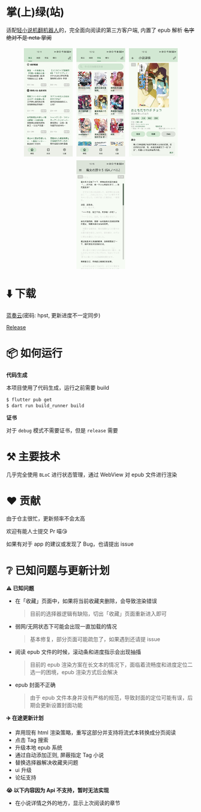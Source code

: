 # 掌(上)绿(站)

适配[轻小说机翻机器人](https://books.fishhawk.top/)的，完全面向阅读的第三方客户端, 内置了 epub 解析
<del>名字绝对不是 neta 掌阅
<div style="display: flex; justify-content: center; flex-wrap: wrap;">
    <img src="./.github/img/0.jpg" alt="Image 3" style="margin: 5px; width: 130px; height: auto;">
    <img src="./.github/img/1.jpg" alt="Image 1" style="margin: 5px; width: 130px; height: auto;">
    <img src="./.github/img/2.jpg" alt="Image 2" style="margin: 5px; width: 130px; height: auto;">
    <img src="./.github/img/3.jpg" alt="Image 3" style="margin: 5px; width: 130px; height: auto;">
</div>

# ⬇️ 下载

[蓝奏云](https://wwrn.lanzouv.com/b00uyftbja)(密码: hpst, 更新进度不一定同步)

[Release](https://github.com/Prixii/auto_novel_reader_flutter/releases)


# 📦 如何运行

**代码生成**

本项目使用了代码生成，运行之前需要 build
```
$ flutter pub get
$ dart run build_runner build
```

**证书**

对于 `debug` 模式不需要证书，但是 `release` 需要

# ⚒️ 主要技术

几乎完全使用 `BLoC` 进行状态管理，通过 WebView 对 epub 文件进行渲染 

# ❤️ 贡献
由于仓主很忙，更新频率不会太高

欢迎有能人士提交 Pr 喵😘

如果有对于 app 的建议或发现了 Bug，也请提出 issue

# ❔ 已知问题与更新计划

**⚠️ 已知问题**

- 在「收藏」页面中，如果将当前收藏夹删除，会导致渲染错误
  > 目前的选择器逻辑有缺陷，切出「收藏」页面重新进入即可
- 弱网/无网状态下可能会出现一直加载的情况
  > 基本修复，部分页面可能疏忽了，如果遇到还请提 issue
- 阅读 epub 文件的时候，滚动条和进度指示会出现抽搐
  >目前的 epub 渲染方案在长文本的情况下，面临着流畅度和进度定位二选一的困境，epub 渲染方式后会解决
- epub 封面不正确
  > 由于 epub 文件本身并没有严格的规范，导致封面的定位可能有误，后期会更新设置封面功能

**✈️ 在途更新计划**

- 弃用现有 html 渲染策略，重写这部分并支持将流式本转换成分页阅读
- 点击 Tag 搜索
- 升级本地 epub 系统
- 通过自动添加正则, 屏蔽指定 Tag 小说
- 替换选择器解决收藏夹问题
- ui 升级
- 论坛支持


**😭 以下内容因为 Api 不支持，暂时无法实现**

- 在小说详情之外的地方，显示上次阅读的章节

